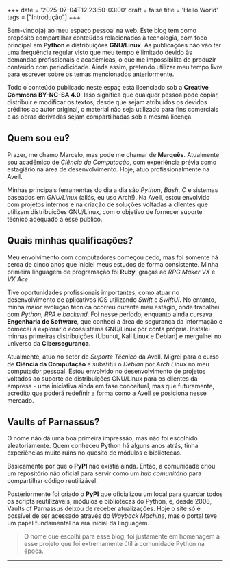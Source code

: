 +++
date = '2025-07-04T12:23:50-03:00'
draft = false
title = 'Hello World'
tags = ["Introdução"]
+++

Bem-vindo(a) ao meu espaço pessoal na web. Este blog tem como propósito compartilhar conteúdos relacionados à tecnologia, com foco principal em **Python** e distribuições **GNU/Linux**. As publicações não vão ter uma frequência regular visto que meu tempo é limitado devido às demandas profissionais e acadêmicas, o que me impossibilita de produzir conteúdo com periodicidade. Ainda assim, pretendo utilizar meu tempo livre para escrever sobre os temas mencionados anteriormente.

Todo o conteúdo publicado neste espaç está licenciado sob a **Creative Commons BY-NC-SA 4.0**. Isso significa que qualquer pessoa pode copiar, distribuir e modificar os textos, desde que sejam atribuídos os devidos créditos ao autor original, o material não seja utilizado para fins comerciais e as obras derivadas sejam compartilhadas sob a mesma licença.

## Quem sou eu?

Prazer, me chamo Marcelo, mas pode me chamar de **Marquês**. Atualmente sou acadêmico de _Ciência da Computação_, com experiência prévia como estagiário na área de desenvolvimento. Hoje, atuo profissionalmente na Avell.

Minhas principais ferramentas do dia a dia são *Python*, *Bash*, *C* e sistemas baseados em *GNU/Linux* (aliás, eu uso Arch!). Na Avell, estou envolvido com projetos internos e na criação de soluções voltadas a clientes que utilizam distribuições GNU/Linux, com o objetivo de fornecer suporte técnico adequado a esse público.

## Quais minhas qualificações?

Meu envolvimento com computadores começou cedo, mas foi somente há cerca de cinco anos que iniciei meus estudos de forma consistente. Minha primeira linguagem de programação foi **Ruby**, graças ao *RPG Maker VX* e *VX Ace*.

Tive oportunidades profissionais importantes, como atuar no desenvolvimento de aplicativos iOS utilizando *Swift* e *SwiftUI*. No entanto, minha maior evolução técnica ocorreu durante meu estágio, onde trabalhei com *Python*, *RPA* e *backend*. Foi nesse período, enquanto ainda cursava **Engenharia de Software**, que conheci a área de segurança da informação e comecei a explorar o ecossistema GNU/Linux por conta própria. Instalei minhas primeiras distribuições (Ubunut, Kali Linux e Debian) e mergulhei no universo da **Cibersegurança**.

Atualmente, atuo no setor de *Suporte Técnico* da Avell. Migrei para o curso de **Ciência da Computação** e substituí o *Debian* por *Arch Linux* no meu computador pessoal. Estou envolvido no desenvolvimento de projetos voltados ao suporte de distribuições GNU/Linux para os clientes da empresa - uma iniciativa ainda em fase conceitual, mas que futuramente, acredito que poderá redefinir a forma como a Avell se posiciona nesse mercado.

## Vaults of Parnassus?

O nome não dá uma boa primeira impressão, mas não foi escolhido aleatoriamente. Quem conheceu Python há alguns anos atrás, tinha experiências muito ruins no quesito de módulos e bibliotecas.

Basicamente por que o **PyPI** não existia ainda. Então, a comunidade criou um repositório não oficial para servir como um *hub comunitário* para compartilhar código reutilizável.

Posteriormente foi criado o **PyPI** que oficializou um local para guardar todos os scripts reutilizáveis, módulos e bibliotecas do Python, e, desde 2008, Vaults of Parnassus deixou de receber atualizações. Hoje o site só é possível de ser acessado através do *Wayback Machine*, mas o portal teve um papel fundamental na era inicial da linguagem.

> O nome que escolhi para esse blog, foi justamente em homenagem a esse projeto que foi extremamente útil à comunidade Python na época.

---
